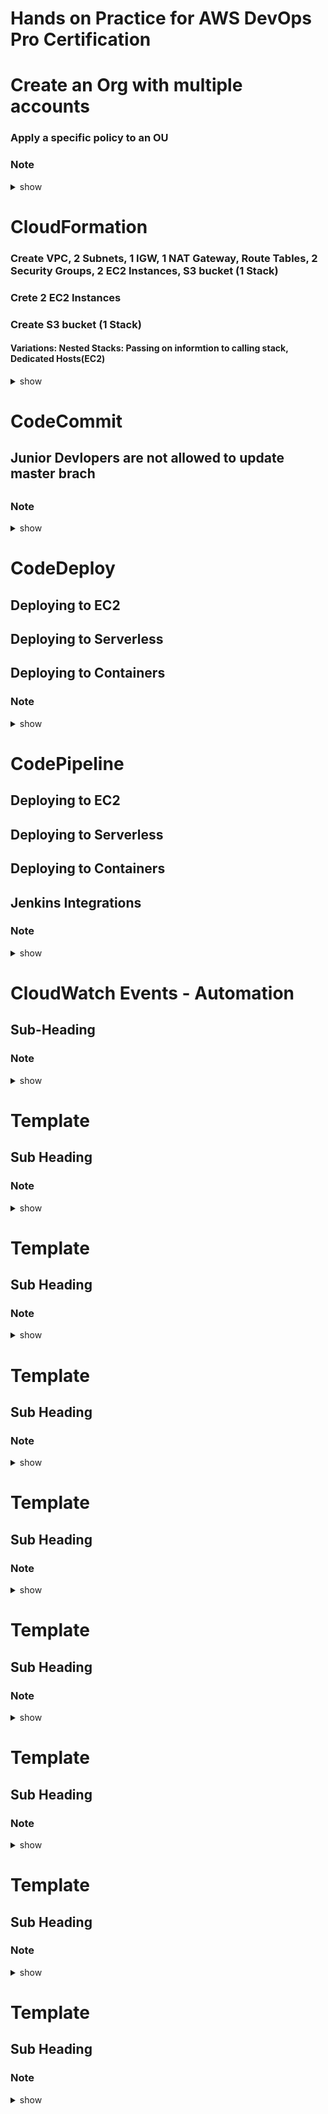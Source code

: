 # Hands on Practice for AWS DevOps Pro Certification


# Create an Org with multiple accounts 
### Apply a specific policy to an OU
### Note 

<details><summary>show</summary>
<p>

```bash
#Solution here.....
```
</p>
</details>


# CloudFormation
### Create VPC, 2 Subnets, 1 IGW,  1 NAT Gateway, Route Tables, 2 Security Groups, 2 EC2 Instances, S3 bucket (1 Stack)
### Crete 2 EC2 Instances  
### Create S3 bucket (1 Stack)
#### Variations: Nested Stacks: Passing on informtion to calling stack, Dedicated Hosts(EC2)

<details><summary>show</summary>
<p>

```bash
https://docs.aws.amazon.com/AWSCloudFormation/latest/UserGuide/GettingStarted.Walkthrough.html

# Perform ECS blue/green deployments through CodeDeploy using AWS CloudFormation
https://docs.aws.amazon.com/AWSCloudFormation/latest/UserGuide/blue-green.html
# Custom Resources - AWS Lambda-backed custom resources
https://docs.aws.amazon.com/AWSCloudFormation/latest/UserGuide/template-custom-resources-lambda.html
```
</p>
</details>


# CodeCommit
## Junior Devlopers are not allowed to update master brach
## 
### Note 

<details><summary>show</summary>
<p>

```bash
Solution here.....
```
</p>
</details>

# CodeDeploy
## Deploying to EC2
## Deploying to Serverless
## Deploying to Containers
### Note 

<details><summary>show</summary>
<p>

```bash
Solution here.....
```
</p>
</details>


# CodePipeline
## Deploying to EC2
## Deploying to Serverless
## Deploying to Containers
## Jenkins Integrations
### Note 

<details><summary>show</summary>
<p>

```bash
https://docs.aws.amazon.com/codepipeline/latest/userguide/tutorials.html 
https://aws.amazon.com/blogs/devops/implementing-gitflow-using-aws-codepipeline-aws-codecommit-aws-codebuild-and-aws-codedeploy/

```
</p>
</details>


# CloudWatch Events - Automation
## Sub-Heading
### Note 

<details><summary>show</summary>
<p>

```bash
Solution here.....
```
</p>
</details>

# Template 
## Sub Heading
### Note 

<details><summary>show</summary>
<p>

```bash
Solution here.....
```
</p>
</details>

# Template 
## Sub Heading
### Note 

<details><summary>show</summary>
<p>

```bash
Solution here.....
```
</p>
</details>

# Template 
## Sub Heading
### Note 

<details><summary>show</summary>
<p>

```bash
Solution here.....
```
</p>
</details>

# Template 
## Sub Heading
### Note 

<details><summary>show</summary>
<p>

```bash
Solution here.....
```
</p>
</details>

# Template 
## Sub Heading
### Note 

<details><summary>show</summary>
<p>

```bash
Solution here.....
```
</p>
</details>

# Template 
## Sub Heading
### Note 

<details><summary>show</summary>
<p>

```bash
Solution here.....
```
</p>
</details>

# Template 
## Sub Heading
### Note 

<details><summary>show</summary>
<p>

```bash
Solution here.....
```
</p>
</details>

# Template 
## Sub Heading
### Note 

<details><summary>show</summary>
<p>

```bash
Solution here.....
```
</p>
</details>


